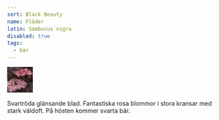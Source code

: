 ```yaml
---
sort: Black Beauty
name: Fläder
latin: Sambucus nigra
disabled: true
tags:
  - bär
---
```


<img src="/img/sambucus-nigra-black-beauty.jpg" width="60" data-srcset="1x, 1.5x, 2x" alt="Sambucus nigra" data-attribution="https://www.bygghemma.se/tradgard-och-utemiljo/odling-och-tradgardsskotsel/vaxter-och-plantor/prydnadsbuskar/blodflader-plant/p-1273057">

Svartröda glänsande blad. Fantastiska rosa blommor i stora kransar med stark väldoft. På hösten kommer svarta bär.
